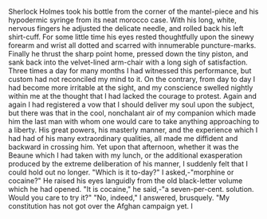 Sherlock Holmes took his bottle from the corner of the mantel-piece and his hypodermic syringe from its neat morocco case. With his long, white, nervous fingers he adjusted the delicate needle, and rolled back his left shirt-cuff. For some little time his eyes rested thoughtfully upon the sinewy forearm and wrist all dotted and scarred with innumerable puncture-marks. Finally he thrust the sharp point home, pressed down the tiny piston, and sank back into the velvet-lined arm-chair with a long sigh of satisfaction. Three times a day for many months I had witnessed this performance, but custom had not reconciled my mind to it. On the contrary, from day to day I had become more irritable at the sight, and my conscience swelled nightly within me at the thought that I had lacked the courage to protest. Again and again I had registered a vow that I should deliver my soul upon the subject, but there was that in the cool, nonchalant air of my companion which made him the last man with whom one would care to take anything approaching to a liberty. His great powers, his masterly manner, and the experience which I had had of his many extraordinary qualities, all made me diffident and backward in crossing him. Yet upon that afternoon, whether it was the Beaune which I had taken with my lunch, or the additional exasperation produced by the extreme deliberation of his manner, I suddenly felt that I could hold out no longer. "Which is it to-day?" I asked,-"morphine or cocaine?" He raised his eyes languidly from the old black-letter volume which he had opened. "It is cocaine," he said,-"a seven-per-cent. solution. Would you care to try it?" "No, indeed," I answered, brusquely. "My constitution has not got over the Afghan campaign yet. I